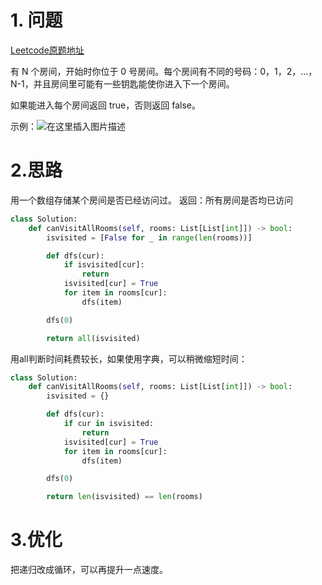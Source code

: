 # 1. 问题

[Leetcode原题地址](https://leetcode-cn.com/problems/keys-and-rooms/)

有 N 个房间，开始时你位于 0 号房间。每个房间有不同的号码：0，1，2，...，N-1，并且房间里可能有一些钥匙能使你进入下一个房间。

如果能进入每个房间返回 true，否则返回 false。

示例：![在这里插入图片描述](https://img-blog.csdnimg.cn/20200831132342208.png#pic_center)




# 2.思路
用一个数组存储某个房间是否已经访问过。
返回：所有房间是否均已访问

```python
class Solution:
    def canVisitAllRooms(self, rooms: List[List[int]]) -> bool:
        isvisited = [False for _ in range(len(rooms))]

        def dfs(cur):
            if isvisited[cur]:
                return
            isvisited[cur] = True
            for item in rooms[cur]: 
                dfs(item)

        dfs(0)

        return all(isvisited)
```
用all判断时间耗费较长，如果使用字典，可以稍微缩短时间：
```python
class Solution:
    def canVisitAllRooms(self, rooms: List[List[int]]) -> bool:
        isvisited = {}

        def dfs(cur):
            if cur in isvisited:
                return
            isvisited[cur] = True
            for item in rooms[cur]: 
                dfs(item)

        dfs(0)

        return len(isvisited) == len(rooms)
```




# 3.优化

把递归改成循环，可以再提升一点速度。
